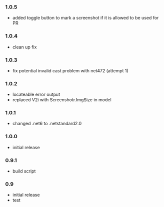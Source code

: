 ### 1.0.5
* added toggle button to mark a screenshot if it is allowed to be used for PR 

### 1.0.4
* clean up fix

### 1.0.3
* fix potential invalid cast problem with net472 (attempt 1)

### 1.0.2
* locateable error output
* replaced V2i with Screenshotr.ImgSize in model

### 1.0.1
* changed .net6 to .netstandard2.0

### 1.0.0
* initial release

### 0.9.1
* build script

### 0.9
* initial release
* test
